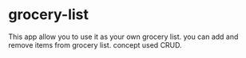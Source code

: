 # grocery-list
This app allow you to use it as  your own grocery list. 
you can add and remove items from grocery list. 
concept used CRUD.
 
